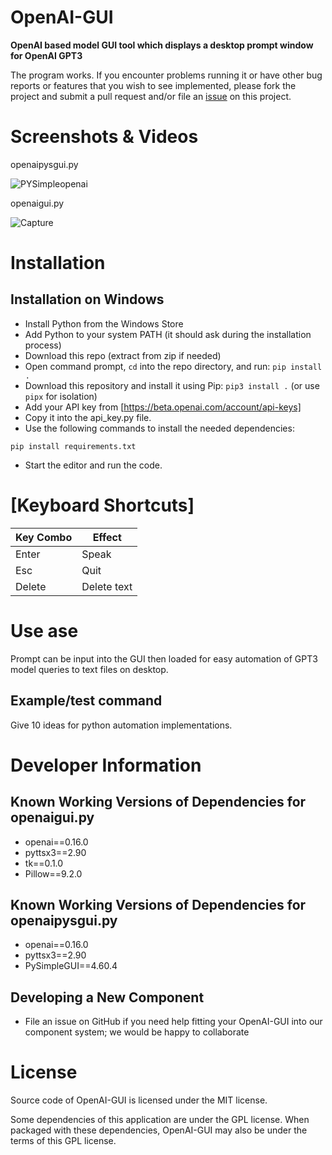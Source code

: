 # OpenAI-GUI
**OpenAI based model GUI tool which displays a desktop prompt window for OpenAI GPT3**

The program works. If you encounter problems running it or have other bug reports or features that you wish to see implemented, please fork the project and submit a pull request and/or file an [issue](https://github.com/MaxSSD/OpenAI-GUI/issues) on this project.

# Screenshots & Videos
openaipysgui.py

![PYSimpleopenai](https://user-images.githubusercontent.com/86234226/208240516-02b90a7a-3133-4ae6-bbdc-7f738ced4a96.PNG)

openaigui.py

![Capture](https://user-images.githubusercontent.com/86234226/210730764-868f82f4-9c65-4139-bebc-d34e6d811e0b.PNG)


# Installation

## Installation on Windows
* Install Python from the Windows Store
* Add Python to your system PATH (it should ask during the installation process)
* Download this repo (extract from zip if needed)
* Open command prompt, `cd` into the repo directory, and run: `pip install .`
* Download this repository and install it using Pip: `pip3 install .` (or use `pipx` for isolation)
* Add your API key from [https://beta.openai.com/account/api-keys]
* Copy it into the api_key.py file.
* Use the following commands to install the needed dependencies:
```
pip install requirements.txt
```
* Start the editor and run the code.

# [Keyboard Shortcuts]
| Key Combo                 | Effect                                             |
| ------------------------- | -------------------------------------------------- |
| Enter                     | Speak                                              |
| Esc                       | Quit                                               |
| Delete                    | Delete text                                        |


# Use ase
Prompt can be input into the GUI then loaded for easy automation of GPT3 model queries to text files on desktop.

## Example/test command
Give 10 ideas for python automation implementations.

# Developer Information
## Known Working Versions of Dependencies for openaigui.py
* openai==0.16.0
* pyttsx3==2.90
* tk==0.1.0
* Pillow==9.2.0
## Known Working Versions of Dependencies for openaipysgui.py
* openai==0.16.0
* pyttsx3==2.90
* PySimpleGUI==4.60.4

## Developing a New Component
* File an issue on GitHub if you need help fitting your OpenAI-GUI into our component system; we would be happy to collaborate

# License
Source code of OpenAI-GUI is licensed under the MIT license.

Some dependencies of this application are under the GPL license. When packaged with these dependencies, OpenAI-GUI may also be under the terms of this GPL license.

